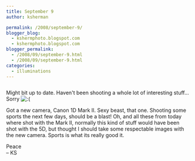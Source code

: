 ```yaml
---
title: September 9
author: ksherman

permalink: /2008/september-9/
blogger_blog:
  - kshermphoto.blogspot.com
  - kshermphoto.blogspot.com
blogger_permalink:
  - /2008/09/september-9.html
  - /2008/09/september-9.html
categories:
  - illuminations
---
```

<a href="http://1.bp.blogspot.com/_HTtVcKQt9f8/SMdNfQT-4vI/AAAAAAAAA8o/YVB0fhT4hgM/s1600-h/September9-001.jpg"><img style="cursor: pointer;" src="http://1.bp.blogspot.com/_HTtVcKQt9f8/SMdNfQT-4vI/AAAAAAAAA8o/YVB0fhT4hgM/s400/September9-001.jpg" alt="" id="BLOGGER_PHOTO_ID_5244245490446295794" border="0" /></a>  
<a href="http://3.bp.blogspot.com/_HTtVcKQt9f8/SMdNfmZ_HwI/AAAAAAAAA8w/EK-iyEpw9Uc/s1600-h/September9-002.jpg"><img style="cursor: pointer;" src="http://3.bp.blogspot.com/_HTtVcKQt9f8/SMdNfmZ_HwI/AAAAAAAAA8w/EK-iyEpw9Uc/s400/September9-002.jpg" alt="" id="BLOGGER_PHOTO_ID_5244245496377057026" border="0" /></a>  
<a href="http://1.bp.blogspot.com/_HTtVcKQt9f8/SMdNfzzAbpI/AAAAAAAAA84/4QXSh_fv_jA/s1600-h/September9-003.jpg"><img style="cursor: pointer;" src="http://1.bp.blogspot.com/_HTtVcKQt9f8/SMdNfzzAbpI/AAAAAAAAA84/4QXSh_fv_jA/s400/September9-003.jpg" alt="" id="BLOGGER_PHOTO_ID_5244245499971661458" border="0" /></a>  
<a href="http://1.bp.blogspot.com/_HTtVcKQt9f8/SMdNX_z01SI/AAAAAAAAA8A/76JrFFGOGlg/s1600-h/September9-004.jpg"><img style="cursor: pointer;" src="http://1.bp.blogspot.com/_HTtVcKQt9f8/SMdNX_z01SI/AAAAAAAAA8A/76JrFFGOGlg/s400/September9-004.jpg" alt="" id="BLOGGER_PHOTO_ID_5244245365757367586" border="0" /></a>  
<a href="http://1.bp.blogspot.com/_HTtVcKQt9f8/SMdNX1bsMnI/AAAAAAAAA8I/vqDcU_B1Djc/s1600-h/September9-005.jpg"><img style="cursor: pointer;" src="http://1.bp.blogspot.com/_HTtVcKQt9f8/SMdNX1bsMnI/AAAAAAAAA8I/vqDcU_B1Djc/s400/September9-005.jpg" alt="" id="BLOGGER_PHOTO_ID_5244245362971783794" border="0" /></a>  
<a href="http://4.bp.blogspot.com/_HTtVcKQt9f8/SMdNYFsOHfI/AAAAAAAAA8Q/YiPIYS6QbBU/s1600-h/September9-006.jpg"><img style="cursor: pointer;" src="http://4.bp.blogspot.com/_HTtVcKQt9f8/SMdNYFsOHfI/AAAAAAAAA8Q/YiPIYS6QbBU/s400/September9-006.jpg" alt="" id="BLOGGER_PHOTO_ID_5244245367336082930" border="0" /></a>  
<a href="http://3.bp.blogspot.com/_HTtVcKQt9f8/SMdNYYgAcyI/AAAAAAAAA8Y/TRwrBGLBOzo/s1600-h/September9-007.jpg"><img style="cursor: pointer;" src="http://3.bp.blogspot.com/_HTtVcKQt9f8/SMdNYYgAcyI/AAAAAAAAA8Y/TRwrBGLBOzo/s400/September9-007.jpg" alt="" id="BLOGGER_PHOTO_ID_5244245372385129250" border="0" /></a>  
<a href="http://1.bp.blogspot.com/_HTtVcKQt9f8/SMdNYmZ5ORI/AAAAAAAAA8g/bQ6gHCZPgu8/s1600-h/September9-008.jpg"><img style="cursor: pointer;" src="http://1.bp.blogspot.com/_HTtVcKQt9f8/SMdNYmZ5ORI/AAAAAAAAA8g/bQ6gHCZPgu8/s400/September9-008.jpg" alt="" id="BLOGGER_PHOTO_ID_5244245376117586194" border="0" /></a>

Might bit up to date. Haven't been shooting a whole lot of interesting stuff... Sorry <img src="http://kshermphoto.com/wp-includes/images/smilies/icon_sad.gif" alt=":(" class="wp-smiley" />

Got a new camera, Canon 1D Mark II. Sexy beast, that one. Shooting some sports the next few days, should be a blast! Oh, and all these from today where shot with the Mark II, normally this kind of stuff would have been shot with the 5D, but thought I should take some respectable images with the new camera. Sports is what its really good it.

Peace  
– KS